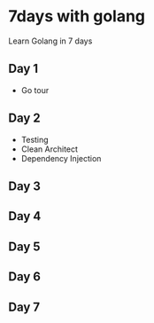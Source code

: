 # 7days with golang
Learn Golang in 7 days

## Day 1
- Go tour
## Day 2
- Testing
- Clean Architect
- Dependency Injection

## Day 3
## Day 4
## Day 5
## Day 6
## Day 7


